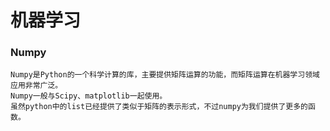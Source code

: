 # 机器学习

### Numpy
```
Numpy是Python的一个科学计算的库，主要提供矩阵运算的功能，而矩阵运算在机器学习领域应用非常广泛。
Numpy一般与Scipy、matplotlib一起使用。
虽然python中的list已经提供了类似于矩阵的表示形式，不过numpy为我们提供了更多的函数。
```



